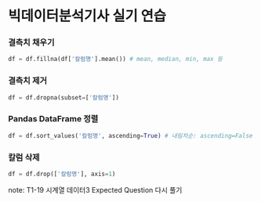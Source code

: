# **빅데이터분석기사 실기 연습**

### 결측치 채우기
```python
df = df.fillna(df['칼럼명'].mean()) # mean, median, min, max 등
```

### 결측치 제거
```python
df = df.dropna(subset=['칼럼명'])
```

### Pandas DataFrame 정렬
```python
df = df.sort_values('칼럼명', ascending=True) # 내림차순: ascending=False
```

### 칼럼 삭제
```python
df = df.drop(['칼럼명'], axis=1)
```

note:
T1-19 시계열 데이터3 Expected Question 다시 풀기
